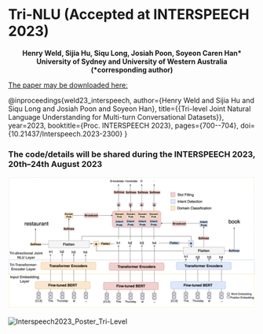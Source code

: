 # Tri-NLU (Accepted at INTERSPEECH 2023)

__<p align="center">Henry Weld, Sijia Hu, Siqu Long, Josiah Poon, Soyeon Caren Han* <br/> University of Sydney and University of Western Australia <br/>(*corresponding author)</p>__

[The paper may be downloaded here:](https://www.isca-speech.org/archive/interspeech_2023/weld23_interspeech.html)

@inproceedings{weld23_interspeech,
  author={Henry Weld and Sijia Hu and Siqu Long and Josiah Poon and Soyeon Han},
  title={{Tri-level Joint Natural Language Understanding for Multi-turn Conversational Datasets}},
  year=2023,
  booktitle={Proc. INTERSPEECH 2023},
  pages={700--704},
  doi={10.21437/Interspeech.2023-2300}
}

### **The code/details will be shared during the INTERSPEECH 2023, 20th–24th August 2023**


![The Tri-NLU model](https://github.com/adlnlp/Tri-NLU/blob/main/ourmodel(1).png?raw=true)


![Interspeech2023_Poster_Tri-Level](https://github.com/adlnlp/Tri-NLU/assets/42828131/aadef24a-73ec-4d1d-bcd0-744345873d97)
